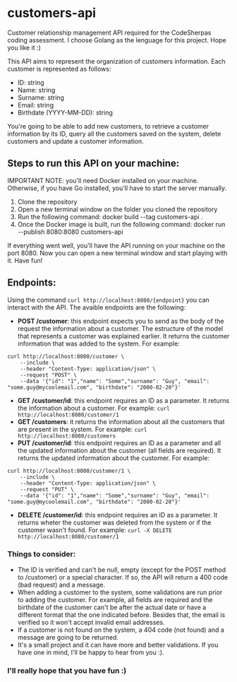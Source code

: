 # customers-api
Customer relationship management API required for the CodeSherpas coding assessment. I choose Golang as the lenguage for this project. Hope you like it :)

This API aims to represent the organization of customers information. Each customer is represented as follows:

- ID: string
- Name: string
- Surname: string
- Email: string
- Birthdate (YYYY-MM-DD): string

You're going to be able to add new customers, to retrieve a customer information by its ID, query all the customers saved on the system, delete customers and update a customer information.

## Steps to run this API on your machine:

IMPORTANT NOTE: you'll need Docker installed on your machine. Otherwise, if you have Go installed, you'll have to start the server manually.

1. Clone the repository
2. Open a new terminal window on the folder you cloned the repository
3. Run the following command: docker build --tag customers-api .
4. Once the Docker image is built, run the following command: docker run --publish 8080:8080 customers-api

If everything went well, you'll have the API running on your machine on the port 8080. Now you can open a new terminal window and start playing with it. Have fun!

## Endpoints:

Using the command `curl http://localhost:8080/{endpoint}` you can interact with the API. The avaible endpoints are the following:

- **POST /customer**: this endpoint expects you to send as the body of the request the information about a customer. The estructure of the model that represents a customer was explained earlier. It returns the customer information that was added to the system. For example:
```
curl http://localhost:8080/customer \
    --include \
    --header "Content-Type: application/json" \
    --request "POST" \
    --data '{"id": "1","name": "Some","surname": "Guy", "email": "some.guy@mycoolemail.com", "birthdate": "2000-02-20"}'
```
- **GET /customer/id**: this endpoint requires an ID as a parameter. It returns the information about a customer. For example: `curl http://localhost:8080/customer/1`
- **GET /customers**: it returns the information about all the customers that are present in the system. For example: `curl http://localhost:8080/customers`
- **PUT /customer/id**: this endpoint requires an ID as a parameter and all the updated information about the customer (all fields are required). It returns the updated information about the customer. For example:
```
curl http://localhost:8080/customer/1 \
    --include \
    --header "Content-Type: application/json" \
    --request "PUT" \
    --data '{"id": "1","name": "Some","surname": "Guy", "email": "some.guy@mycoolemail.com", "birthdate": "2000-02-20"}'
```
- **DELETE /customer/id**: this endpoint requires an ID as a parameter. It returns wheter the customer was deleted from the system or if the customer wasn't found. For example: `curl -X DELETE http://localhost:8080/customer/1`

### Things to consider:

- The ID is verified and can't be null, empty (except for the POST method to /customer) or a special character. If so, the API will return a 400 code (bad request) and a message.
- When adding a customer to the system, some validations are run prior to adding the customer. For example, all fields are required and the birthdate of the customer can't be after the actual date or have a different format that the one indicated before. Besides that, the email is verified so it won't accept invalid email addresses.
- If a customer is not found on the system, a 404 code (not found) and a message are going to be returned.
- It's a small project and it can have more and better validations. If you have one in mind, I'll be happy to hear from you :).


### I'll really hope that you have fun :)
